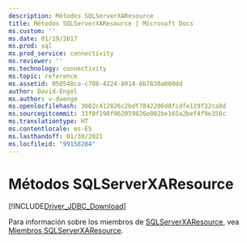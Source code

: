 ```yaml
---
description: Métodos SQLServerXAResource
title: Métodos SQLServerXAResource | Microsoft Docs
ms.custom: ''
ms.date: 01/19/2017
ms.prod: sql
ms.prod_service: connectivity
ms.reviewer: ''
ms.technology: connectivity
ms.topic: reference
ms.assetid: 050548ca-c708-4224-8014-8b7830a860dd
author: David-Engel
ms.author: v-daenge
ms.openlocfilehash: 3002c412826c2bdf7842206d8fcdfe119f32ca8d
ms.sourcegitcommit: 33f0f190f962059826e002be165a2bef4f9e350c
ms.translationtype: HT
ms.contentlocale: es-ES
ms.lasthandoff: 01/30/2021
ms.locfileid: "99158284"
---
```

# <a name="sqlserverxaresource-methods"></a>Métodos SQLServerXAResource
[!INCLUDE[Driver_JDBC_Download](../../../includes/driver_jdbc_download.md)]

  Para información sobre los miembros de [SQLServerXAResource](../../../connect/jdbc/reference/sqlserverxaresource-class.md), vea [Miembros SQLServerXAResource](../../../connect/jdbc/reference/sqlserverxaresource-members.md).  
  
  

